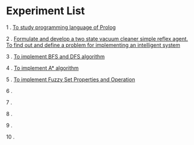 # Experiment List

1 . [To study programming language of Prolog]()

2 . [Formulate and develop a two state vacuum cleaner simple reflex agent. To find out and define a problem for implementing an intelligent system
](https://github.com/HarshOza36/SEM_7/blob/master/AISC%20Lab/exp02.py)

3 . [To implement BFS and DFS algorithm](https://github.com/HarshOza36/SEM_7/blob/master/AISC%20Lab/exp03.py)

4 . [To implement A* algorithm](https://github.com/HarshOza36/SEM_7/blob/master/AISC%20Lab/exp04.py)

5 . [To implement Fuzzy Set Properties and Operation](https://github.com/HarshOza36/SEM_7/blob/master/AISC%20Lab/exp05.py)

6 . []()

7 . []()

8 . []()

9 . []()

10 . []()
